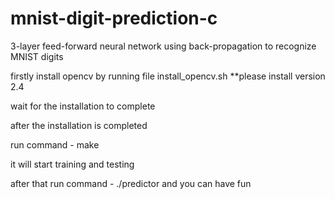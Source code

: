 # mnist-digit-prediction-c
3-layer feed-forward neural network using back-propagation to recognize MNIST digits

firstly install opencv by running file install_opencv.sh
**please install version 2.4

wait for the installation to complete

after the installation is completed

run command - make

it will start training and testing

after that run command - ./predictor
and you can have fun
